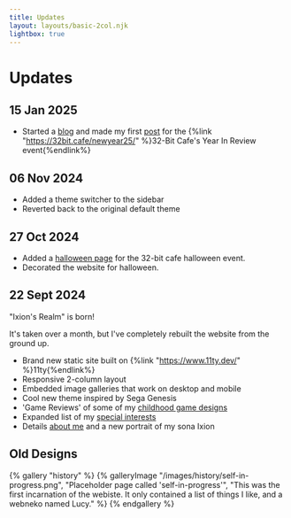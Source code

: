 ```yaml
---
title: Updates
layout: layouts/basic-2col.njk
lightbox: true
---
```


# Updates

## 15 Jan 2025

- Started a [blog](/blog/) and made my first [post](/blog/2025/2024-in-summary/) for the {%link "https://32bit.cafe/newyear25/" %}32-Bit Cafe's Year In Review event{%endlink%}

## 06 Nov 2024

- Added a theme switcher to the sidebar
- Reverted back to the original default theme

## 27 Oct 2024

- Added a [halloween page](/events/2024/halloween/) for the 32-bit cafe halloween event.
- Decorated the website for halloween.

## 22 Sept 2024

"Ixion's Realm" is born!

It's taken over a month, but I've completely rebuilt the website from the ground up.

- Brand new static site built on {%link "https://www.11ty.dev/" %}11ty{%endlink%}
- Responsive 2-column layout
- Embedded image galleries that work on desktop and mobile
- Cool new theme inspired by Sega Genesis
- 'Game Reviews' of some of my [childhood game designs](/art/)
- Expanded list of my [special interests](/interests/)
- Details [about me](/about/) and a new portrait of my sona Ixion

## Old Designs

{% gallery "history" %}
{% galleryImage "/images/history/self-in-progress.png", "Placeholder page called 'self-in-progress'", "This was the first incarnation of the webiste. It only contained a list of things I like, and a webneko named Lucy." %}
{% endgallery %}
